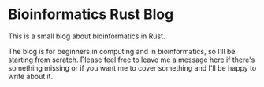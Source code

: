 # Bioinformatics Rust Blog


This is a small blog about bioinformatics in Rust. 

The blog is for beginners in computing and in bioinformatics, so I'll be starting from scratch. Please feel free to leave me a message [here](keybase.io/kana4) if there's something missing or if you want me to cover something and I'll be happy to write about it.